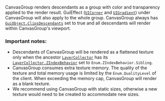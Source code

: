 CanvasGroup renders descendants as a group with color and transparency applied
to the render result. GuiEffect ([`UICorner`](https://create.roblox.com/docs/reference/engine/classes/UICorner) and [`UIGradient`](https://create.roblox.com/docs/reference/engine/classes/UIGradient))
under CanvasGroup will also apply to the whole group. CanvasGroup always has
[`GuiObject.ClipsDescendants`](https://create.roblox.com/docs/reference/engine/classes/GuiObject#ClipsDescendants) set to true and all descendants will render
within CanvasGroup's viewport.
### Important notes:

- Descendants of CanvasGroup will be rendered as a flattened texture only when
the ancestor [`LayerCollector`](https://create.roblox.com/docs/reference/engine/classes/LayerCollector) has its
[`LayerCollector.ZIndexBehavior`](https://create.roblox.com/docs/reference/engine/classes/LayerCollector#ZIndexBehavior) set to `Enum.ZIndexBehavior.Sibling`.
- CanvasGroup consumes extra texture memory. The quality of the texture and
total memory usage is limited by the `Enum.QualityLevel` of the client. When
exceeding the memory cap, CanvasGroup will render as a blank texture.
- We recommend using CanvasGroup with static sizes, otherwise a new texture
would need to be created to accommodate new sizes.